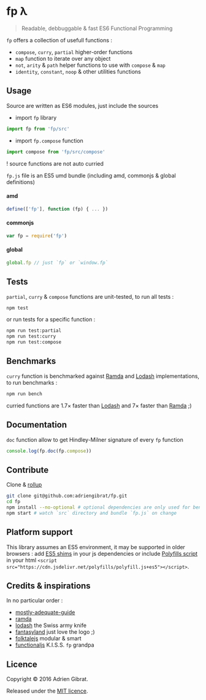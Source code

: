 fp λ
====
> Readable, debbuggable & fast ES6 Functional Programming

`fp` offers a collection of usefull functions :
* `compose`, `curry`, `partial` higher-order functions
* `map` function to iterate over any object
* `not`, `arity` & `path` helper functions to use with `compose` & `map`
* `identity`, `constant`, `noop` & other utilities functions

## Usage

Source are written as ES6 modules, just include the sources
* import `fp` library
```js
import fp from 'fp/src'
```
* import `fp.compose` function
```js
import compose from 'fp/src/compose'
```
! source functions are not auto curried

`fp.js` file is an ES5 umd bundle (including amd, commonjs & global definitions)

#### amd

```js
define(['fp'], function (fp) { ... })
```

#### commonjs

```js
var fp = require('fp')
```

#### global

```js
global.fp // just `fp` or `window.fp`
```

## Tests

`partial`, `curry` & `compose` functions are unit-tested, to run all tests :

```sh
npm test
```
or run tests for a specific function :
```sh
npm run test:partial
npm run test:curry
npm run test:compose
```

## Benchmarks

`curry` function is benchmarked against [Ramda][ramda] and [Lodash][lodash] implementations, to run benchmarks :

```sh
npm run bench
```
curried functions are 1.7× faster than [Lodash][lodash] and 7× faster than [Ramda][ramda] ;)

## Documentation

`doc` function allow to get Hindley-Milner signature of every `fp` function

```js
console.log(fp.doc(fp.compose))
```

## Contribute

Clone & [rollup][]

```sh
git clone git@github.com:adriengibrat/fp.git
cd fp
npm install --no-optional # optional dependencies are only used for benchmarks
npm start # watch `src` directory and bundle `fp.js` on change
```

## Platform support

This library assumes an ES5 environment, it may be supported in older browsers :
add [ES5 shims][es5-shim] in your js dependencies or include [Polyfills script][polyfills] in your html `<script src="https://cdn.jsdelivr.net/polyfills/polyfill.js+es5"></script>`.

## Credits & inspirations

In no particular order :

* [mostly-adequate-guide][]
* [ramda][] 
* [lodash][] the Swiss army knife
* [fantasyland][] just love the logo ;)
* [folktalejs][] modular & smart
* [functionaljs][] K.I.S.S. `fp` grandpa

## Licence

Copyright © 2016 Adrien Gibrat.

Released under the [MIT licence][legal].

[ramda]: http://ramdajs.com
[lodash]: https://lodash.com
[rollup]: http://rollupjs.org
[es5-shim]: https://github.com/es-shims/es5-shim
[polyfills]: http://polyfills.io
[mostly-adequate-guide]: https://drboolean.gitbooks.io/mostly-adequate-guide
[fantasyland]: https://github.com/fantasyland/fantasy-land
[folktalejs]: http://folktalejs.org
[functionaljs]: https://github.com/osteele/functional-javascript
[legal]: https://www.tldrlegal.com/l/mit
